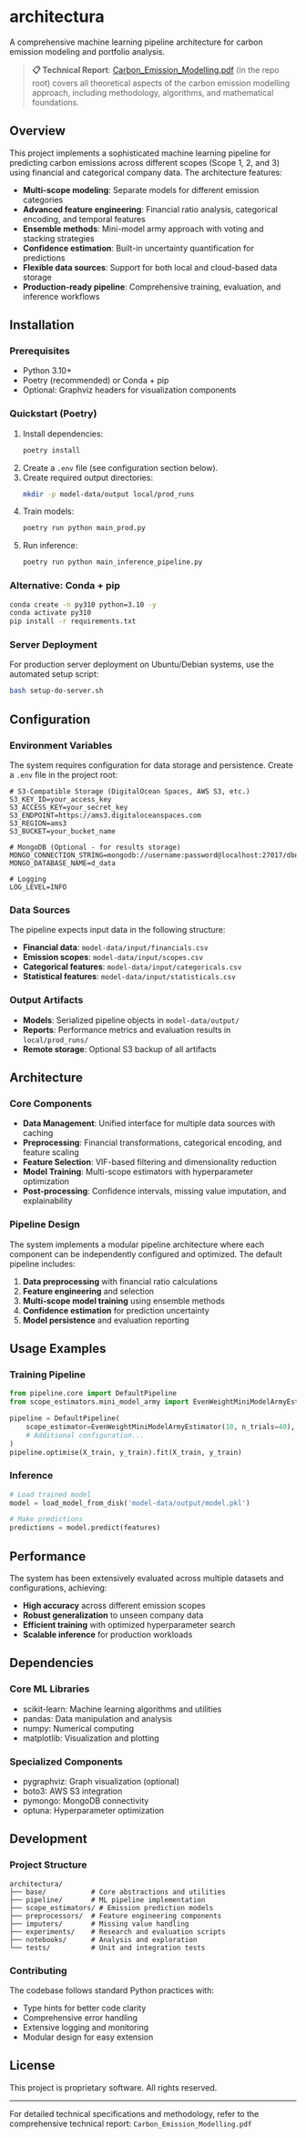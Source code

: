 # architectura

A comprehensive machine learning pipeline architecture for carbon emission modeling and portfolio analysis.

> **📋 Technical Report**: [Carbon_Emission_Modelling.pdf](./Carbon_Emission_Modelling.pdf) (in the repo root) covers all theoretical aspects of the carbon emission modelling approach, including methodology, algorithms, and mathematical foundations.

## Overview

This project implements a sophisticated machine learning pipeline for predicting carbon emissions across different scopes (Scope 1, 2, and 3) using financial and categorical company data. The architecture features:

- **Multi-scope modeling**: Separate models for different emission categories
- **Advanced feature engineering**: Financial ratio analysis, categorical encoding, and temporal features
- **Ensemble methods**: Mini-model army approach with voting and stacking strategies
- **Confidence estimation**: Built-in uncertainty quantification for predictions
- **Flexible data sources**: Support for both local and cloud-based data storage
- **Production-ready pipeline**: Comprehensive training, evaluation, and inference workflows

## Installation

### Prerequisites
- Python 3.10+
- Poetry (recommended) or Conda + pip
- Optional: Graphviz headers for visualization components

### Quickstart (Poetry)
1. Install dependencies:
   ```bash
   poetry install
   ```
2. Create a `.env` file (see configuration section below).
3. Create required output directories:
   ```bash
   mkdir -p model-data/output local/prod_runs
   ```
4. Train models:
   ```bash
   poetry run python main_prod.py
   ```
5. Run inference:
   ```bash
   poetry run python main_inference_pipeline.py
   ```

### Alternative: Conda + pip
```bash
conda create -n py310 python=3.10 -y
conda activate py310
pip install -r requirements.txt
```

### Server Deployment
For production server deployment on Ubuntu/Debian systems, use the automated setup script:
```bash
bash setup-do-server.sh
```

## Configuration

### Environment Variables
The system requires configuration for data storage and persistence. Create a `.env` file in the project root:

```dotenv
# S3-Compatible Storage (DigitalOcean Spaces, AWS S3, etc.)
S3_KEY_ID=your_access_key
S3_ACCESS_KEY=your_secret_key
S3_ENDPOINT=https://ams3.digitaloceanspaces.com
S3_REGION=ams3
S3_BUCKET=your_bucket_name

# MongoDB (Optional - for results storage)
MONGO_CONNECTION_STRING=mongodb://username:password@localhost:27017/dbname
MONGO_DATABASE_NAME=d_data

# Logging
LOG_LEVEL=INFO
```

### Data Sources
The pipeline expects input data in the following structure:
- **Financial data**: `model-data/input/financials.csv`
- **Emission scopes**: `model-data/input/scopes.csv`
- **Categorical features**: `model-data/input/categoricals.csv`
- **Statistical features**: `model-data/input/statisticals.csv`

### Output Artifacts
- **Models**: Serialized pipeline objects in `model-data/output/`
- **Reports**: Performance metrics and evaluation results in `local/prod_runs/`
- **Remote storage**: Optional S3 backup of all artifacts

## Architecture

### Core Components
- **Data Management**: Unified interface for multiple data sources with caching
- **Preprocessing**: Financial transformations, categorical encoding, and feature scaling
- **Feature Selection**: VIF-based filtering and dimensionality reduction
- **Model Training**: Multi-scope estimators with hyperparameter optimization
- **Post-processing**: Confidence intervals, missing value imputation, and explainability

### Pipeline Design
The system implements a modular pipeline architecture where each component can be independently configured and optimized. The default pipeline includes:

1. **Data preprocessing** with financial ratio calculations
2. **Feature engineering** and selection
3. **Multi-scope model training** using ensemble methods
4. **Confidence estimation** for prediction uncertainty
5. **Model persistence** and evaluation reporting

## Usage Examples

### Training Pipeline
```python
from pipeline.core import DefaultPipeline
from scope_estimators.mini_model_army import EvenWeightMiniModelArmyEstimator

pipeline = DefaultPipeline(
    scope_estimator=EvenWeightMiniModelArmyEstimator(10, n_trials=40),
    # Additional configuration...
)
pipeline.optimise(X_train, y_train).fit(X_train, y_train)
```

### Inference
```python
# Load trained model
model = load_model_from_disk('model-data/output/model.pkl')

# Make predictions
predictions = model.predict(features)
```

## Performance

The system has been extensively evaluated across multiple datasets and configurations, achieving:
- **High accuracy** across different emission scopes
- **Robust generalization** to unseen company data
- **Efficient training** with optimized hyperparameter search
- **Scalable inference** for production workloads

## Dependencies

### Core ML Libraries
- scikit-learn: Machine learning algorithms and utilities
- pandas: Data manipulation and analysis
- numpy: Numerical computing
- matplotlib: Visualization and plotting

### Specialized Components
- pygraphviz: Graph visualization (optional)
- boto3: AWS S3 integration
- pymongo: MongoDB connectivity
- optuna: Hyperparameter optimization

## Development

### Project Structure
```
architectura/
├── base/           # Core abstractions and utilities
├── pipeline/       # ML pipeline implementation
├── scope_estimators/ # Emission prediction models
├── preprocessors/  # Feature engineering components
├── imputers/       # Missing value handling
├── experiments/    # Research and evaluation scripts
├── notebooks/      # Analysis and exploration
└── tests/          # Unit and integration tests
```

### Contributing
The codebase follows standard Python practices with:
- Type hints for better code clarity
- Comprehensive error handling
- Extensive logging and monitoring
- Modular design for easy extension

## License

This project is proprietary software. All rights reserved.

---

For detailed technical specifications and methodology, refer to the comprehensive technical report: `Carbon_Emission_Modelling.pdf`
